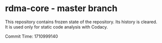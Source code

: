 # rdma-core - master branch

This repository contains frozen state of the repository.
Its history is cleared. It is used only for static code
analysis with Codacy.

Commit Time: 1710999140